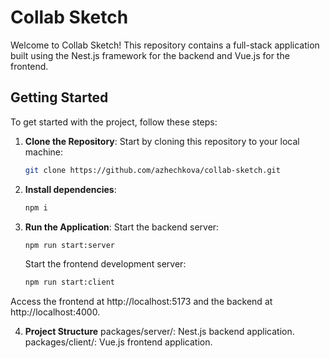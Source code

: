 # Collab Sketch

Welcome to Collab Sketch! This repository contains a full-stack application built using the Nest.js framework for the backend and Vue.js for the frontend.

## Getting Started

To get started with the project, follow these steps:

1. **Clone the Repository**: Start by cloning this repository to your local machine:

   ```bash
   git clone https://github.com/azhechkova/collab-sketch.git
   ```

2. **Install dependencies**:

   ```bash
   npm i
   ```

3. **Run the Application**: Start the backend server:

   ```bash
   npm run start:server
   ```

   Start the frontend development server:

   ```bash
   npm run start:client
   ```

Access the frontend at http://localhost:5173 and the backend at http://localhost:4000.

4. **Project Structure**
   packages/server/: Nest.js backend application.
   packages/client/: Vue.js frontend application.
